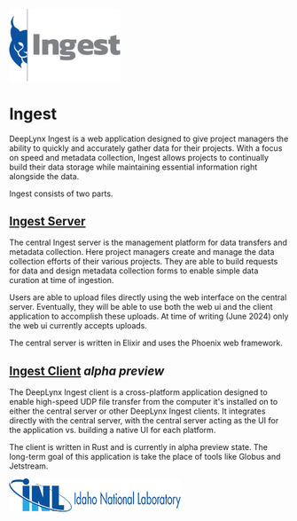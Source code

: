 <img src="server/priv/static/images/logo.png" width="200"/>

# Ingest


DeepLynx Ingest is a web application designed to give project managers the ability to quickly and accurately gather data for their projects. With a focus on speed and metadata collection, Ingest allows projects to continually build their data storage while maintaining essential information right alongside the data.


Ingest consists of two parts.


## [Ingest Server](/server/README.md)


The central Ingest server is the management platform for data transfers and metadata collection. Here project managers create and manage the data collection efforts of their various projects. They are able to build requests for data and design metadata collection forms to enable simple data curation at time of ingestion.

Users are able to upload files directly using the web interface on the central server. Eventually, they will be able to use both the web ui and the client application to accomplish these uploads. At time of writing (June 2024) only the web ui currently accepts uploads.


The central server is written in Elixir and uses the Phoenix web framework.


## [Ingest Client](/client/readme.md) *alpha preview*



The DeepLynx Ingest client is a cross-platform application designed to enable high-speed UDP file transfer from the computer it's installed on to either the central server or other DeepLynx Ingest clients. It integrates directly with the central server, with the central server acting as the UI for the application vs. building a native UI for each platform.

The client is written in Rust and is currently in alpha preview state. The long-term goal of this application is take the place of tools like Globus and Jetstream.





![inl_logo](server/priv/static/images/inllogo.png)